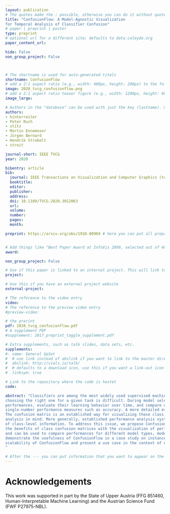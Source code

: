 ```yaml
---
layout: publication
# The quotes make the : possible, otherwise you can do it without quotes
title: "ConfusionFlow: A Model-Agnostic Visualization
for Temporal Analysis of Classifier Confusion"
# paper | preprint | poster
type: preprint
# optional url for a different site; defaults to data.caleydo.org
paper_content_url: 

hide: False
non_group_project: False



# The shortname is used for auto-generated titels
shortname: ConfusionFlow
# add a 2:1 aspect ratio (e.g., width: 400px, height: 200px) to the folder /assets/images/papers/
image: 2020_tvcg_confusionflow.png
# add a 2:1 aspect ratio teaser figure (e.g., width: 1200px, height: 600px) to the folder /assets/images/papers/
image_large: 

# Authors in the "database" can be used with just the key (lastname). Others can be written properly.
authors:
- hinterreiter
- Peter Ruch
- stitz
- Martin Ennemoser
- Jürgen Bernard
- Hendrik Strobelt
- streit

journal-short: IEEE TVCG
year: 2020

bibentry: article
bib:
  journal: IEEE Transactions on Visualization and Computer Graphics (to appear)
  booktitle: 
  editor: 
  publisher: 
  address: 
  doi: 10.1109/TVCG.2020.3012063
  url: 
  volume: 
  number: 
  pages: 
  month: 

preprint: https://arxiv.org/abs/1910.00969 # here you can put all preprint links (arxiv.org, osf.io,...)


# Add things like "Best Paper Award at InfoVis 2099, selected out of 4000 submissions"
award:

non_group_project: False

# Use if this paper is linked to an internal project. This will link to the project site
project: 

# Use this if you have an external project website
external-project: 

# The reference to the video entry
video: 
# The reference to the preview video entry
#preview-video:

# the prerint
pdf: 2020_tvcg_confusionflow.pdf
# A supplement PDF
#supplement: 2017_preprint_taggle_supplement.pdf

# Extra supplements, such as talk slides, data sets, etc.
supplements:
#- name: General UpSet
#  # use link instead of abslink if you want to link to the master directory
#  abslink: http://vials.io/talk/
#  # defaults to a download icon, use this if you want a link-out icon
#  linksym: true

# Link to the repository where the code is hostet
code: 

abstract: "Classifiers are among the most widely used supervised machine learning algorithms. Many classification models exist, and
choosing the right one for a given task is difficult. During model selection and debugging, data scientists need to assess classifiers’
performances, evaluate their learning behavior over time, and compare different models. Typically, this analysis is based on
single-number performance measures such as accuracy. A more detailed evaluation of classifiers is possible by inspecting class errors.
The confusion matrix is an established way for visualizing these class errors, but it was not designed with temporal or comparative
analysis in mind. More generally, established performance analysis systems do not allow a combined temporal and comparative analysis
of class-level information. To address this issue, we propose ConfusionFlow, an interactive, comparative visualization tool that combines
the benefits of class confusion matrices with the visualization of performance characteristics over time. ConfusionFlow is model-agnostic
and can be used to compare performances for different model types, model architectures, and/or training and test datasets. We
demonstrate the usefulness of ConfusionFlow in a case study on instance selection strategies in active learning. We further assess the
scalability of ConfusionFlow and present a use case in the context of neural network pruning.
"

# After the --- you can put information that you want to appear on the website using markdown formatting or HTML. A good example are acknowledgements, extra references, an erratum, etc.
---
```



# Acknowledgements

This work was supported in part by the State of Upper Austria (FFG 851460, Human-Interpretable Machine Learning)
and the Austrian Science Fund (FWF P27975-NBL).
